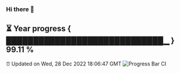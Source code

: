 ### Hi there 👋
⏳ Year progress { █████████████████████████████▁ } 99.11 %
---
⏰ Updated on Wed, 28 Dec 2022 18:06:47 GMT
![Progress Bar CI](https://github.com/Moyi321/Moyi321/workflows/Progress%20Bar%20CI/badge.svg)
